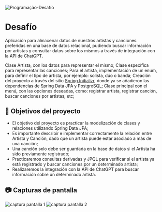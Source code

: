 
![Programação-Desafío](https://github.com/genesysR-dev/2066-desafio-persistiendo-datos-artistas-canciones/assets/91544872/6675312c-06e9-4a44-a869-683c332dcd71)

# Desafío
Aplicación para almacenar datos de nuestros artistas y canciones preferidas en una base de datos relacional, pudiendo buscar información por artistas y consultar datos sobre los mismos a través de integración con la API de ChatGPT.

Clase Artista, con los datos para representar el mismo;
Clase específica para representar las canciones;
Para el artista, implementación de un enum, para definir el tipo de artista, por ejemplo: solista, dúo o banda;
Creación del proyecto a través del sitio [Spring Initializr](https://start.spring.io/), donde ya se añadieron las dependencias de Spring Data JPA y PostgreSQL;
Clase principal con el menú, con las opciones deseadas, como: registrar artista, registrar canción, buscar canciones por artistas, etc;

## 🔨 Objetivos del proyecto

- El objetivo del proyecto es practicar la modelización de clases y relaciones utilizando Spring Data JPA;
- Es importante describir e implementar correctamente la relación entre Artista y Canción, dado que un artista puede estar asociado a más de una canción;
- Una canción solo debe ser guardada en la base de datos si el Artista ha sido previamente registrado;
- Practicaremos consultas derivadas y JPQL para verificar si el artista ya está registrado y buscar canciones por un determinado artista;
- Realizaremos la integración con la API de ChatGPT para buscar información sobre un determinado artista.

## 📷 Capturas de pantalla

![captura pantalla 1](https://github.com/DavidVF7/Desafio-Java-y-Spring-persistiendo-datos-artistas-y-canciones/assets/103916971/094f3526-3970-486b-8a9a-f600596ad9ad)
![captura pantalla 2](https://github.com/DavidVF7/Desafio-Java-y-Spring-persistiendo-datos-artistas-y-canciones/assets/103916971/7eef780d-ee12-4a2e-8b3b-8a674f997f7a)
